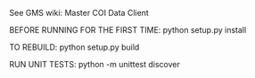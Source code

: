 See GMS wiki: Master COI Data Client

BEFORE RUNNING FOR THE FIRST TIME: python setup.py install

TO REBUILD: python setup.py build

RUN UNIT TESTS: python -m unittest discover 
